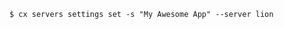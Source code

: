 <!-- usedin: [ _includes/_inlines/Toolbelt/common/servers/servers_examples.md] -->

```
$ cx servers settings set -s "My Awesome App" --server lion
```
